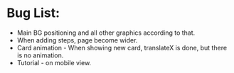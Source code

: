 # Bug List:

* Main BG positioning and all other graphics according to that.
* When adding steps, page become wider. 
* Card animation - When showing new card, translateX is done, but there is no animation.
* Tutorial -  on mobile view.



